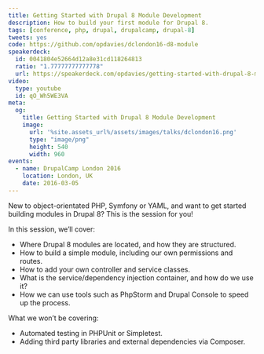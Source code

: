 ```yaml
---
title: Getting Started with Drupal 8 Module Development
description: How to build your first module for Drupal 8.
tags: [conference, php, drupal, drupalcamp, drupal-8]
tweets: yes
code: https://github.com/opdavies/dclondon16-d8-module
speakerdeck:
  id: 0041804e52664d12a8e31cd118264813
  ratio: "1.77777777777778"
  url: https://speakerdeck.com/opdavies/getting-started-with-drupal-8-module-development
video:
  type: youtube
  id: qO_Wh5WE3VA
meta:
  og:
    title: Getting Started with Drupal 8 Module Development
    image:
      url: '%site.assets_url%/assets/images/talks/dclondon16.png'
      type: "image/png"
      height: 540
      width: 960
events:
  - name: DrupalCamp London 2016
    location: London, UK
    date: 2016-03-05
---
```


New to object-orientated PHP, Symfony or YAML, and want to get started building modules in Drupal 8? This is the session for you!

In this session, we’ll cover:

- Where Drupal 8 modules are located, and how they are structured.
- How to build a simple module, including our own permissions and routes.
- How to add your own controller and service classes.
- What is the service/dependency injection container, and how do we use it?
- How we can use tools such as PhpStorm and Drupal Console to speed up the process.

What we won’t be covering:

- Automated testing in PHPUnit or Simpletest.
- Adding third party libraries and external dependencies via Composer.
